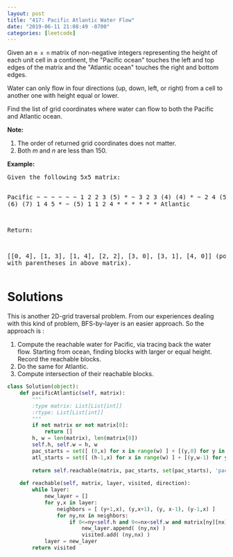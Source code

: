 ```yaml
---
layout: post
title: "417: Pacific Atlantic Water Flow"
date: "2019-06-11 21:08:49 -0700"
categories: [leetcode]
---
```


<p>Given an <code>m x n</code> matrix of non-negative integers representing the height of each unit cell in a continent, the "Pacific ocean" touches the left and top edges of the matrix and the "Atlantic ocean" touches the right and bottom edges.</p>

<p>Water can only flow in four directions (up, down, left, or right) from a cell to another one with height equal or lower.</p>

<p>Find the list of grid coordinates where water can flow to both the Pacific and Atlantic ocean.</p>

<!--more-->

<p><b>Note:</b><br />
<ol>
<li>The order of returned grid coordinates does not matter.</li>
<li>Both <i>m</i> and <i>n</i> are less than 150.</li>
</ol>
</p>
<p><b>Example:</b>
<pre>
Given the following 5x5 matrix:

  Pacific ~   ~   ~   ~   ~
       ~  1   2   2   3  (5) *
       ~  3   2   3  (4) (4) *
       ~  2   4  (5)  3   1  *
       ~ (6) (7)  1   4   5  *
       ~ (5)  1   1   2   4  *
          *   *   *   *   * Atlantic

Return:

[[0, 4], [1, 3], [1, 4], [2, 2], [3, 0], [3, 1], [4, 0]] (positions with parentheses in above matrix).
</pre>
</p>

# Solutions

This is another 2D-grid traversal problem.  From our experiences dealing with this kind of problem, BFS-by-layer is an easier approach.  So the approach is :

1. Compute the reachable water for Pacific, via tracing back the water flow.  Starting from ocean, finding blocks with larger or equal height.  Record the reachable blocks.
2. Do the same for Atlantic.
3. Compute intersection of their reachable blocks.

```python
class Solution(object):
    def pacificAtlantic(self, matrix):
        """
        :type matrix: List[List[int]]
        :rtype: List[List[int]]
        """
        if not matrix or not matrix[0]:
            return []
        h, w = len(matrix), len(matrix[0])
        self.h, self.w = h, w
        pac_starts = set([ (0,x) for x in range(w) ] + [(y,0) for y in range(h)])
        atl_starts = set([ (h-1,x) for x in range(w) ] + [(y,w-1) for y in range(h)])
        
        return self.reachable(matrix, pac_starts, set(pac_starts), 'pac') & self.reachable(matrix, atl_starts, set(atl_starts), 'atl')
    
    def reachable(self, matrix, layer, visited, direction):
        while layer:
            new_layer = []
            for y,x in layer:
                neighbors = [ (y+1,x), (y,x+1), (y, x-1), (y-1,x) ]
                for ny,nx in neighbors:
                    if 0<=ny<self.h and 0<=nx<self.w and matrix[ny][nx] >= matrix[y][x] and (ny,nx) not in visited:
                        new_layer.append( (ny,nx) )
                        visited.add( (ny,nx) )
            layer = new_layer
        return visited
```
